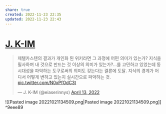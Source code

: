 ```yaml
---
share: true
created: 2022-11-23 22:35
updated: 2022-11-23 22:43
---
```



# [J. K-IM](https://twitter.com/eiaserinnys/status/1514093537394311169)

> 제텔카스텐의 결과가 개인화 된 위키라면 그 과정에 어떤 의미가 있는가? 지식을 필사하며 내 것으로 만드는 것 이상의 의미가 있는가?…를 고민하고 있었는데 동시대성을 파악하는 도구로써의 의미도 갖는다는 결론에 도달. 지식의 경계가 어디서 어떻게 변하고 있는지 실시간으로 파악하는 것. [pic.twitter.com/N0xPfOdC3t](https://t.co/N0xPfOdC3t)
> 
> — J. K-IM (@eiaserinnys) [April 13, 2022](https://twitter.com/eiaserinnys/status/1514093537394311169?ref_src=twsrc%5Etfw)

![[Pasted image 20221021134509.png|Pasted image 20221021134509.png]] ^9eee89